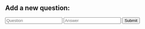 <!DOCTYPE html>
<html>
<head>
  <title>Q&A Section</title>
  <style>
    .question {
      font-weight: bold;
    }
  </style>
</head>
<body>
  <div id="qaContainer">
    <!-- Questions and answers will be dynamically added here -->
  </div>

  <h2>Add a new question:</h2>
  <form id="qaForm">
    <input type="text" id="questionInput" placeholder="Question" required>
    <input type="text" id="answerInput" placeholder="Answer" required>
    <button type="submit">Submit</button>
  </form>

  <script>
    // Load existing questions and answers from local storage
    const savedQAs = localStorage.getItem('myBlogQAs');
    const qas = savedQAs ? JSON.parse(savedQAs) : [];

    function saveQAsToLocalStorage() {
      localStorage.setItem('myBlogQAs', JSON.stringify(qas));
    }

    function renderQAs() {
      const qaContainer = document.getElementById('qaContainer');
      qaContainer.innerHTML = '';

      qas.forEach((qa, index) => {
        const question = document.createElement('div');
        question.classList.add('question');
        question.textContent = `Q: ${qa.question}`;

        const answer = document.createElement('div');
        answer.textContent = `A: ${qa.answer}`;

        const deleteButton = document.createElement('button');
        deleteButton.textContent = 'Delete';
        deleteButton.addEventListener('click', () => {
          qas.splice(index, 1);
          renderQAs();
          saveQAsToLocalStorage();
        });

        const qaItem = document.createElement('div');
        qaItem.appendChild(question);
        qaItem.appendChild(answer);
        qaItem.appendChild(deleteButton);

        qaContainer.appendChild(qaItem);
      });
    }

    function addNewQA(question, answer) {
      qas.push({ question, answer });
      renderQAs();
      saveQAsToLocalStorage();
    }

    const qaForm = document.getElementById('qaForm');
    qaForm.addEventListener('submit', (e) => {
      e.preventDefault();
      const questionInput = document.getElementById('questionInput');
      const answerInput = document.getElementById('answerInput');
      addNewQA(questionInput.value, answerInput.value);
      questionInput.value = '';
      answerInput.value = '';
    });

    renderQAs();
  </script>
</body>
</html>
